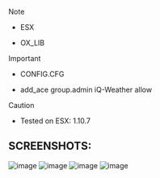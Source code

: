 > [!NOTE]
> - ESX
> - <p>OX_LIB</p>

> [!IMPORTANT]
> - <P>CONFIG.CFG</P>
> - add_ace group.admin iQ-Weather allow

> [!CAUTION]
> - Tested on ESX: 1.10.7

## SCREENSHOTS:
![image](https://github.com/inQer5/iQ-Weather/assets/145898779/ba1e05f1-bb0e-4d5f-9dc2-cdffd25dca74)
![image](https://github.com/inQer5/iQ-Weather/assets/145898779/e371ea54-1d0f-461a-a757-4c0d5b94b48c)
![image](https://github.com/inQer5/iQ-Weather/assets/145898779/9e11e97d-cd74-4e08-81a0-2e2968c35bc4)
![image](https://github.com/inQer5/iQ-Weather/assets/145898779/76b32d8a-60ad-413c-a921-b59b7bbeb620)
